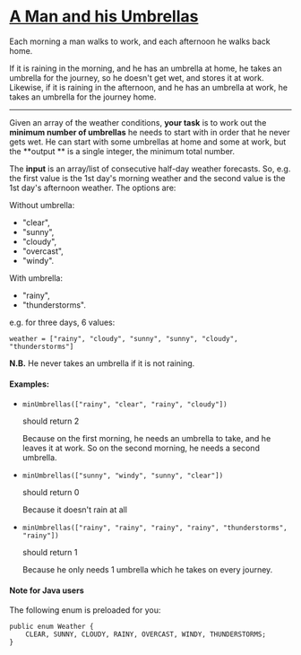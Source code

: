 # [A Man and his Umbrellas](https://www.codewars.com/kata/a-man-and-his-umbrellas "https://www.codewars.com/kata/58298e19c983caf4ba000c8d")

Each morning a man walks to work, and each afternoon he walks back home.

If it is raining in the morning, and he has an umbrella at home, he takes an umbrella for the journey, so he doesn't get
wet, and stores it at work. Likewise, if it is raining in the afternoon, and he has an umbrella at work, he takes an
umbrella for the journey home.

----------------------

Given an array of the weather conditions, **your task** is to work out the **minimum number of umbrellas** he needs to
start with in order that he never gets wet. He can start with some umbrellas at home and some at work, but the **output
** is a single integer, the minimum total number.

The **input** is an array/list of consecutive half-day weather forecasts. So, e.g. the first value is the 1st day's
morning weather and the second value is the 1st day's afternoon weather. The options are:

Without umbrella:

* "clear",
* "sunny",
* "cloudy",
* "overcast",
* "windy".

With umbrella:

* "rainy",
* "thunderstorms".

e.g. for three days, 6 values:

```
weather = ["rainy", "cloudy", "sunny", "sunny", "cloudy", "thunderstorms"]
```

**N.B.** He never takes an umbrella if it is not raining.

#### Examples:

* ```
  minUmbrellas(["rainy", "clear", "rainy", "cloudy"])
  ```

  should return 2

  Because on the first morning, he needs an umbrella to take, and he leaves it at work.
  So on the second morning, he needs a second umbrella.

* ```
  minUmbrellas(["sunny", "windy", "sunny", "clear"])
  ```
  should return 0

  Because it doesn't rain at all

* ```
  minUmbrellas(["rainy", "rainy", "rainy", "rainy", "thunderstorms", "rainy"])
  ```
  should return 1

  Because he only needs 1 umbrella which he takes on every journey.

#### Note for Java users

The following enum is preloaded for you:

```
public enum Weather {
    CLEAR, SUNNY, CLOUDY, RAINY, OVERCAST, WINDY, THUNDERSTORMS;
}
```